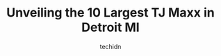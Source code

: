 ---
layout: ampstory
image: https://i0.wp.com/www.depkes.org/wp-content/uploads/2023/06/tj-maxx-0-in-detroit-mi-1685965281.jpeg?resize=640,853
author: techidn
featured: false
description: Discover the impressive array of TJ Maxx options in Detroit MI, where you can find 10 of the largest TJ Maxx establishments in the area. From renowned classics to hidden gems, Detroit MI off
title: Unveiling the 10 Largest TJ Maxx in Detroit MI
cover:
   title: Unveiling the 10 Largest TJ Maxx in Detroit MI
   subtitle: Rickpate
   background: https://www.depkes.org/wp-content/uploads/2023/06/tj-maxx-0-in-detroit-mi-1685965281.jpeg

pages: 
 - layout: thirds
   top: <h1>#1 T.J. Maxx</h1>
   bottom: "<p>Offers luggage for 50-70% off MSRP. If you go for luggage make sure you buy it ASAP as they sell out quickly. Selection will vary between stores so keep that in mind. The</p>"
   background: https://www.depkes.org/wp-content/uploads/2023/06/tj-maxx-1-in-detroit-mi-1685965282.jpeg
   backgroundblur: true
 - layout: thirds
   top: <h1>#2 T.J. Maxx</h1>
   bottom: "<p>26520 Ford Rd, Dearborn Heights, MI 48127, United States</p>"
   background: https://www.depkes.org/wp-content/uploads/2023/06/tj-maxx-2-in-detroit-mi-1685965283.jpeg
   cta:
      link: https://www.depkes.org/blog/unveiling-the-10-largest-tj-maxx-in-detroit-mi/
      text: Unveiling the 10 Largest TJ Maxx in Detroit MI
 - layout: thirds
   top: <h1>#3 T.J. Maxx</h1>
   bottom: "<p>17740 W 13 Mile Rd, Beverly Hills, MI 48025, United States</p>"
   background: https://www.depkes.org/wp-content/uploads/2023/06/tj-maxx-3-in-detroit-mi-1685965283.jpeg
   cta:
      link: https://www.depkes.org/blog/unveiling-the-10-largest-tj-maxx-in-detroit-mi/
      text: Unveiling the 10 Largest TJ Maxx in Detroit MI
 - layout: thirds
   top: <h1>#4 T.J. Maxx</h1>
   bottom: "<p>350 John R Rd, Troy, MI 48083, United States</p>"
   background: https://images.unsplash.com/photo-1567360425618-1594206637d2?ixlib=rb-4.0.3&ixid=MnwxMjA3fDB8MHxwaG90by1wYWdlfHx8fGVufDB8fHx8&auto=format&fit=crop&w=640&h=853&q=80
   cta:
      link: https://www.depkes.org/blog/unveiling-the-10-largest-tj-maxx-in-detroit-mi/
      text: Unveiling the 10 Largest TJ Maxx in Detroit MI
 - layout: thirds
   top: <h1>#5 T.J. Maxx</h1>
   bottom: "<p>26050 Gratiot Ave, Roseville, MI 48066, United States</p>"
   background: https://images.unsplash.com/photo-1531169509526-f8f1fdaa4a67?ixlib=rb-4.0.3&ixid=MnwxMjA3fDB8MHxwaG90by1wYWdlfHx8fGVufDB8fHx8&auto=format&fit=crop&w=640&h=853&q=80
   cta:
      link: https://www.depkes.org/blog/unveiling-the-10-largest-tj-maxx-in-detroit-mi/
      text: Unveiling the 10 Largest TJ Maxx in Detroit MI
 - layout: thirds
   top: <h1>#6 T.J. Maxx</h1>
   bottom: "<p>1965 N Canton Center Rd, Canton, MI 48187, United States</p>"
   background: https://images.unsplash.com/photo-1524169358666-79f22534bc6e?ixlib=rb-4.0.3&ixid=MnwxMjA3fDB8MHxwaG90by1wYWdlfHx8fGVufDB8fHx8&auto=format&fit=crop&w=640&h=853&q=80
   cta:
      link: https://www.depkes.org/blog/unveiling-the-10-largest-tj-maxx-in-detroit-mi/
      text: Unveiling the 10 Largest TJ Maxx in Detroit MI
 - layout: thirds
   top: <h1>#7 T.J. Maxx</h1>
   bottom: "<p>2139 S Telegraph Rd, Bloomfield Hills, MI 48302, United States</p>"
   background: https://images.unsplash.com/photo-1533998839656-76f5e4b2bccb?ixlib=rb-4.0.3&ixid=MnwxMjA3fDB8MHxwaG90by1wYWdlfHx8fGVufDB8fHx8&auto=format&fit=crop&w=640&h=853&q=80
   cta:
      link: https://www.depkes.org/blog/unveiling-the-10-largest-tj-maxx-in-detroit-mi/
      text: Unveiling the 10 Largest TJ Maxx in Detroit MI
 - layout: thirds
   middle: Continue reading...
   background: https://images.unsplash.com/photo-1489648022186-8f49310909a0?ixlib=rb-4.0.3&ixid=MnwxMjA3fDB8MHxwaG90by1wYWdlfHx8fGVufDB8fHx8&auto=format&fit=crop&w=640&h=853&q=80
   cta:
      link: https://www.depkes.org/blog/unveiling-the-10-largest-tj-maxx-in-detroit-mi/
      text: Unveiling the 10 Largest TJ Maxx in Detroit MI
      
---